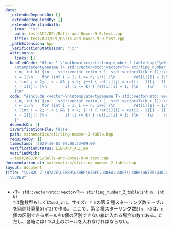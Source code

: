 ```yaml
---
data:
  _extendedDependsOn: []
  _extendedRequiredBy: []
  _extendedVerifiedWith:
  - icon: ':x:'
    path: test/AOJ/DPL/Balls-and-Boxes-9-0.test.cpp
    title: test/AOJ/DPL/Balls-and-Boxes-9-0.test.cpp
  _pathExtension: hpp
  _verificationStatusIcon: ':x:'
  attributes:
    links: []
  bundledCode: "#line 1 \"mathematics/stirling-number-2-table.hpp\"\n#include <vector>\n\
    \ntemplate<typename T> std::vector<std::vector<T>> stirling_number_2_table(int\
    \ n, int k) {\n    std::vector ret(n + 1, std::vector<T>(k + 1));\n    ret[0][0]\
    \ = 1;\n    for (int i = 1; i <= n; i++) {\n        ret[i][1] = 1;\n        for\
    \ (int j = 2; j < i && j < k; j++) { ret[i][j] = ret[i - 1][j - 1] + j * ret[i\
    \ - 1][j]; }\n        if (i <= k) { ret[i][i] = 1; }\n    }\n    return ret;\n\
    }\n"
  code: "#include <vector>\n\ntemplate<typename T> std::vector<std::vector<T>> stirling_number_2_table(int\
    \ n, int k) {\n    std::vector ret(n + 1, std::vector<T>(k + 1));\n    ret[0][0]\
    \ = 1;\n    for (int i = 1; i <= n; i++) {\n        ret[i][1] = 1;\n        for\
    \ (int j = 2; j < i && j < k; j++) { ret[i][j] = ret[i - 1][j - 1] + j * ret[i\
    \ - 1][j]; }\n        if (i <= k) { ret[i][i] = 1; }\n    }\n    return ret;\n\
    }"
  dependsOn: []
  isVerificationFile: false
  path: mathematics/stirling-number-2-table.hpp
  requiredBy: []
  timestamp: '2020-10-01 09:05:23+09:00'
  verificationStatus: LIBRARY_ALL_WA
  verifiedWith:
  - test/AOJ/DPL/Balls-and-Boxes-9-0.test.cpp
documentation_of: mathematics/stirling-number-2-table.hpp
layout: document
title: "\u7B2C 2 \u7A2E\u30B9\u30BF\u30FC\u30EA\u30F3\u30B0\u6570\u30C6\u30FC\u30D6\
  \u30EB"
---
```


- `<T> std::vector<std::vector<T>> stirling_number_2_table(int n, int k)`  
  `T`は整数型もしくは`mod_int`。サイズ`n * k`の第 2 種スターリング数テーブルを時間計算量`O(n^2)`で作る。
  ここで、第 2 種スターリング数`S(n, k)`は、`n`個の区別できるボールを`k`個の区別できない箱に入れる場合の数である。ただし、各箱には`1`つ以上のボールを入れなければならない。